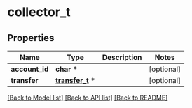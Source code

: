# collector_t

## Properties
Name | Type | Description | Notes
------------ | ------------- | ------------- | -------------
**account_id** | **char \*** |  | [optional] 
**transfer** | [**transfer_t**](transfer.md) \* |  | [optional] 

[[Back to Model list]](../README.md#documentation-for-models) [[Back to API list]](../README.md#documentation-for-api-endpoints) [[Back to README]](../README.md)


